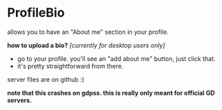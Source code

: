 # ProfileBio
allows you to have an "About me" section in your profile.

**how to upload a bio?**
*[currently for desktop users only]*
- go to your profile. you'll see an "add about me" button, just click that.
- it's pretty straightforward from there.

server files are on github :)

**note that this crashes on gdpss. this is really only meant for official GD servers.**
